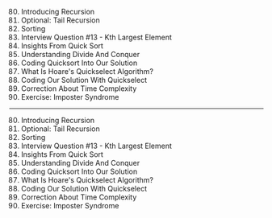 80. Introducing Recursion
81. Optional: Tail Recursion
82. Sorting
83. Interview Question #13 - Kth Largest Element
84. Insights From Quick Sort
85. Understanding Divide And Conquer
86. Coding Quicksort Into Our Solution
87. What Is Hoare's Quickselect Algorithm?
88. Coding Our Solution With Quickselect
89. Correction About Time Complexity
90. Exercise: Imposter Syndrome

---

80. Introducing Recursion
81. Optional: Tail Recursion
82. Sorting
83. Interview Question #13 - Kth Largest Element
84. Insights From Quick Sort
85. Understanding Divide And Conquer
86. Coding Quicksort Into Our Solution
87. What Is Hoare's Quickselect Algorithm?
88. Coding Our Solution With Quickselect
89. Correction About Time Complexity
90. Exercise: Imposter Syndrome
